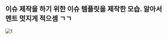 ## 이슈 제작을 하기 위한 이슈 템플릿을 제작한 모습. 알아서 멘트 멋지게 적으셈 ㄱㄱ

![1](https://user-images.githubusercontent.com/114063404/202986660-8e46927d-78c3-4af1-a239-7c0657a113d9.png)


